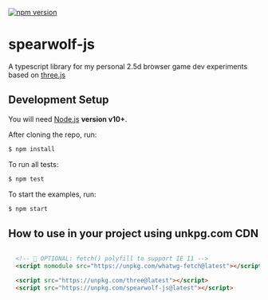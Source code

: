 [![npm version](https://badge.fury.io/js/spearwolf-js.svg)](https://badge.fury.io/js/spearwolf-js)

# spearwolf-js

A typescript library for my personal 2.5d browser game dev experiments based on [three.js](https://threejs.org/)

## Development Setup

You will need [Node.js](https://nodejs.org/) **version v10+**.

After cloning the repo, run:

```sh
$ npm install
```

To run all tests:

```sh
$ npm test
```

To start the examples, run:

```sh
$ npm start
```

## How to use in your project using unkpg.com CDN

```html

  <!-- 🚨 OPTIONAL: fetch() polyfill to support IE 11 -->
  <script nomodule src="https://unpkg.com/whatwg-fetch@latest"></script>

  <script src="https://unpkg.com/three@latest"></script>
  <script src="https://unpkg.com/spearwolf-js@latest"></script>

```
